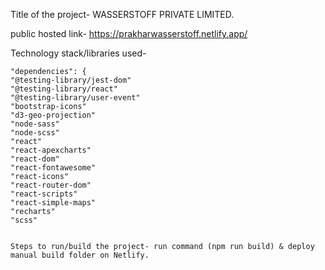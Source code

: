 Title of the project- WASSERSTOFF PRIVATE LIMITED.

public hosted link- https://prakharwasserstoff.netlify.app/

Technology stack/libraries used-

    "dependencies": {
    "@testing-library/jest-dom"
    "@testing-library/react"
    "@testing-library/user-event"
    "bootstrap-icons"
    "d3-geo-projection"
    "node-sass"
    "node-scss"
    "react"
    "react-apexcharts"
    "react-dom"
    "react-fontawesome"
    "react-icons"
    "react-router-dom"
    "react-scripts"
    "react-simple-maps"
    "recharts"
    "scss"


    Steps to run/build the project- run command (npm run build) & deploy manual build folder on Netlify.

    
